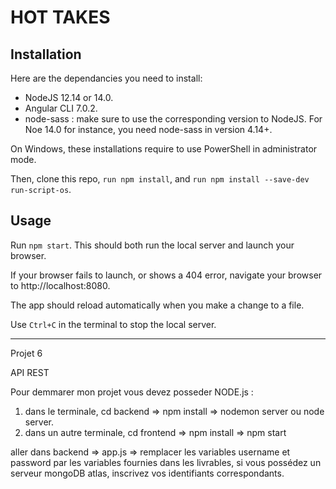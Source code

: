 # HOT TAKES #

## Installation ##

Here are the dependancies you need to install:
- NodeJS 12.14 or 14.0.
- Angular CLI 7.0.2.
- node-sass : make sure to use the corresponding version to NodeJS. For Noe 14.0 for instance, you need node-sass in version 4.14+.

On Windows, these installations require to use PowerShell in administrator mode.

Then, clone this repo, `run npm install`, and `run npm install --save-dev run-script-os`.


## Usage ##

Run `npm start`. This should both run the local server and launch your browser.

If your browser fails to launch, or shows a 404 error, navigate your browser to http://localhost:8080.

The app should reload automatically when you make a change to a file.

Use `Ctrl+C` in the terminal to stop the local server.




----------------------------------------------------------------

Projet 6

API REST

Pour demmarer mon projet vous devez posseder NODE.js :

1. dans le terminale, cd backend => npm install => nodemon server ou node server.
2. dans un autre terminale, cd frontend => npm install => npm start

 aller dans backend => app.js => remplacer les variables username et password par les variables fournies dans les livrables, si vous possédez un serveur mongoDB atlas, inscrivez  vos identifiants correspondants.

